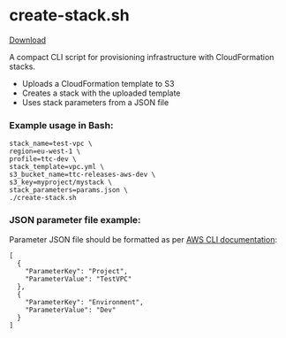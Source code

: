 # create-stack.sh
[Download](create-stack.sh)

A compact CLI script for provisioning infrastructure with CloudFormation stacks.

- Uploads a CloudFormation template to S3
- Creates a stack with the uploaded template
- Uses stack parameters from a JSON file

### Example usage in Bash:
```
stack_name=test-vpc \
region=eu-west-1 \
profile=ttc-dev \
stack_template=vpc.yml \
s3_bucket_name=ttc-releases-aws-dev \
s3_key=myproject/mystack \
stack_parameters=params.json \
./create-stack.sh
```
### JSON parameter file example:
Parameter JSON file should be formatted as per [AWS CLI documentation](http://docs.aws.amazon.com/cli/latest/reference/cloudformation/create-stack.html):
```
[
  {
    "ParameterKey": "Project",
    "ParameterValue": "TestVPC"
  },
  {
    "ParameterKey": "Environment",
    "ParameterValue": "Dev"
  }
]
```